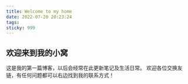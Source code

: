 ```yaml
---
title: Welcome to my home
date: 2022-07-20 20:23:24
tags: 
sticky: 999
---
```

## 欢迎来到我的小窝

这是我的第一篇博客，以后会经常在此更新笔记及生活日常。
欢迎各位交换友链，有任何问题都可以右边找到我的联系方式！
